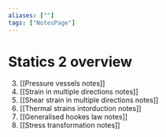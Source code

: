 ```yaml
---
aliases: [""]
tags: ["NotesPage"]
---
```


# Statics 2 overview


3) [[Pressure vessels notes]]
4) [[Strain in multiple directions notes]]
5) [[Shear strain in multiple directions notes]]
6) [[Thermal strains intorduction notes]]
7) [[Generalised hookes law notes]]
8) [[Stress transformation notes]]